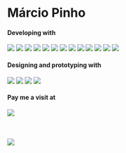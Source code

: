<h1>Márcio Pinho</h1>


<h4>Developing with</h4>

<img src="https://img.shields.io/badge/-ruby-CC342D?logo=ruby&logoColor=white&style=for-the-badge"/> <img src="https://img.shields.io/badge/-javascript-F7DF1E?logo=javascript&logoColor=white&style=for-the-badge"/> <img src="https://img.shields.io/badge/-rails-CC0000?logo=ruby-on-rails&logoColor=white&style=for-the-badge"/>
<img src="https://img.shields.io/badge/-postgresql-4169E1?logo=postgresql&logoColor=white&style=for-the-badge"/>
<img src="https://img.shields.io/badge/-css-1572B6?logo=css3&logoColor=white&style=for-the-badge"/>
<img src="https://img.shields.io/badge/-html-E34F26?logo=html5&logoColor=white&style=for-the-badge"/>
<img src="https://img.shields.io/badge/-sass-CC6699?logo=sass&logoColor=white&style=for-the-badge"/>
<img src="https://img.shields.io/badge/-postman-FF6C37?logo=postman&logoColor=white&style=for-the-badge"/>
<img src="https://img.shields.io/badge/-bootstrap-7952B3?logo=bootstrap&logoColor=white&style=for-the-badge"/>
<img src="https://img.shields.io/badge/-heroku-430098?logo=heroku&logoColor=white&style=for-the-badge"/>
<img src="https://img.shields.io/badge/-sqlite-003B57?logo=sqlite&logoColor=white&style=for-the-badge"/>
<img src="https://img.shields.io/badge/-ReactJs-61DAFB?logo=react&logoColor=white&style=for-the-badge"/>
<img src="https://img.shields.io/badge/-React%20Router-CA4245?logo=react-router&logoColor=white&style=for-the-badge"/>

<h4>Designing and prototyping with</h4>

<img src="https://img.shields.io/badge/-figma-F24E1E?logo=figma&logoColor=white&style=for-the-badge"/> <img src="https://img.shields.io/badge/-illustrator-FF9A00?logo=adobe-illustrator&logoColor=white&style=for-the-badge"/>
<img src="https://img.shields.io/badge/-indesign-FF3366?logo=adobe-indesign&logoColor=white&style=for-the-badge"/>
<img src="https://img.shields.io/badge/-photoshop-31A8FF?logo=adobe-photoshop&logoColor=white&style=for-the-badge"/>

<h4>Pay me a visit at</h4> <a href="https://www.marciopinho.com"><img src="https://img.shields.io/badge/-marciopinho%2ecom-fbdc43?logo=stackblitz&logoColor=black&style=for-the-badge"/></a>

<br>


<br>
<br>

<br>

<picture>
<source 
  srcset="https://github-readme-stats.vercel.app/api?username=marciopinho&show_icons=true&theme=dark"
  media="(prefers-color-scheme: dark)"
/>
<source
  srcset="https://github-readme-stats.vercel.app/api?username=marciopinho&show_icons=true&title_color=000000&bg_color=fbdc43&icon_color=000000&text_color=343434&count_private=true&hide_border=true"
  media="(prefers-color-scheme: light), (prefers-color-scheme: no-preference)"
/>
<img src="https://github-readme-stats.vercel.app/api?username=marciopinho&show_icons=true" />
</picture>
